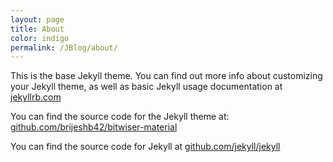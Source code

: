 ```yaml
---
layout: page
title: About
color: indigo
permalink: /JBlog/about/
---
```


This is the base Jekyll theme. You can find out more info about customizing your Jekyll theme, as well as basic Jekyll usage documentation at [jekyllrb.com](http://jekyllrb.com/)

You can find the source code for the Jekyll theme at: [github.com/brijeshb42/bitwiser-material](github.com/brijeshb42/bitwiser-material)

You can find the source code for Jekyll at [github.com/jekyll/jekyll](https://github.com/jekyll/jekyll)
